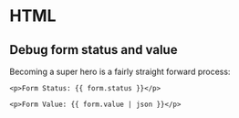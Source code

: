 # HTML

## Debug form status and value

Becoming a super hero is a fairly straight forward process:

```markup
<p>Form Status: {{ form.status }}</p>

<p>Form Value: {{ form.value | json }}</p>
```
